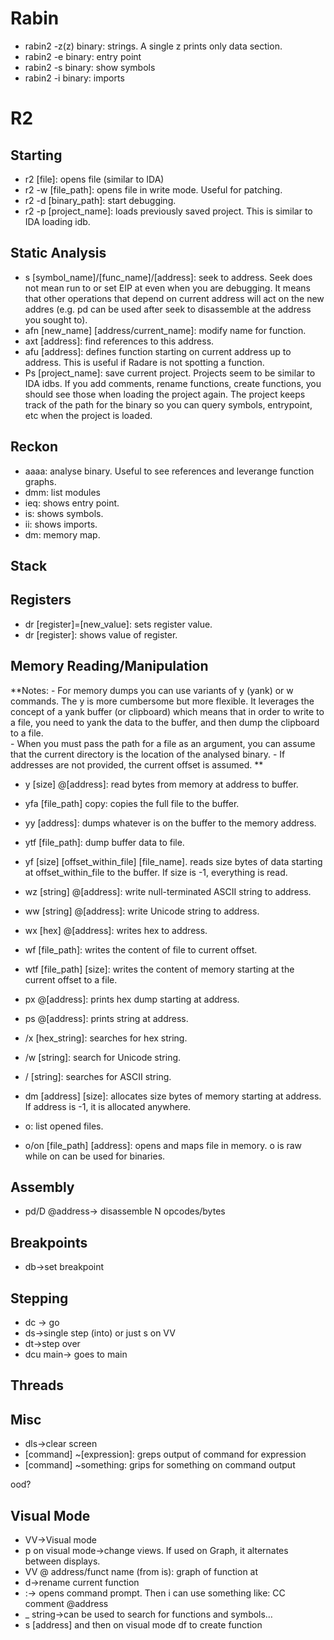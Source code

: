 # Rabin
* rabin2 -z(z) binary: strings. A single z prints only data section.
* rabin2 -e binary: entry point
* rabin2 -s binary: show symbols
* rabin2 -i binary: imports

# R2

## Starting
* r2 [file]: opens file (similar to IDA)
* r2 -w [file_path]: opens file in write mode. Useful for patching.
* r2 -d [binary_path]: start debugging.
* r2 -p [project_name]: loads previously saved project. This is similar to IDA loading idb.

## Static Analysis
* s [symbol_name]/[func_name]/[address]: seek to address. Seek does not mean run to or set EIP at even when you are debugging. It means that other operations that depend on current address will act on the new addres (e.g. pd can be used after seek to disassemble at the address you sought to).
* afn [new_name] [address/current_name]: modify name for function.
* axt [address]: find references to this address.
* afu [address]: defines function starting on current address up to address. This is useful if Radare is not spotting a function. 
* Ps [project_name]: save current project. Projects seem to be similar to IDA idbs. If you add comments, rename functions, create functions, you should see those when loading the project again. The project keeps track of the path for the binary so you can query symbols, entrypoint, etc when the project is loaded.


## Reckon
* aaaa: analyse binary. Useful to see references and leverange function graphs.
* dmm: list modules
* ieq: shows entry point.
* is: shows symbols.
* ii: shows imports.
* dm: memory map.

## Stack

## Registers
* dr [register]=[new_value]: sets register value.
* dr [register]: shows value of register.

## Memory Reading/Manipulation
**Notes: 
    - For memory dumps you can use variants of y (yank) or w commands. The y is more cumbersome but more flexible. It leverages the concept of a yank buffer (or clipboard) which means that in order to write to a file, you need to yank the data to the buffer, and then dump the clipboard to a file.  
    - When you must pass the path for a file as an argument, you can assume that the current directory is the location of the analysed binary. 
    - If addresses are not provided, the current offset is assumed.
**

* y [size] @[address]: read bytes from memory at address to buffer.
* yfa [file_path] copy: copies the full file to the buffer.
* yy [address]: dumps whatever is on the buffer to the memory address.
* ytf [file_path]: dump buffer data to file. 
* yf [size] [offset_within_file] [file_name]. reads size bytes of data starting at offset_within_file to the buffer. If size is -1, everything is read.

* wz [string] @[address]: write null-terminated ASCII string to address.
* ww [string] @[address]: write Unicode string to address.
* wx [hex] @[address]: writes hex to address.
* wf [file_path]: writes the content of file to current offset.
* wtf [file_path] [size]: writes the content of memory starting at the current offset to a file.

* px @[address]: prints hex dump starting at address.
* ps @[address]: prints string at address.

* /x [hex_string]: searches for hex string.
* /w [string]: search for Unicode string.
* / [string]: searches for ASCII string.

* dm [address] [size]: allocates size bytes of memory starting at address. If address is -1, it is allocated anywhere.

* o: list opened files.
* o/on [file_path] [address]: opens and maps file in memory. o is raw while on can be used for binaries. 


## Assembly
* pd/D @address-> disassemble N opcodes/bytes


## Breakpoints
* db->set breakpoint


## Stepping
* dc -> go
* ds->single step (into) or just s on VV
* dt->step over
* dcu main-> goes to main


## Threads

## Misc
* dls->clear screen
* [command] ~[expression]: greps output of command for expression
* [command] ~something: grips for something on command output

ood?


## Visual Mode
* VV->Visual mode
* p on visual mode->change views. If used on Graph, it alternates between displays. 
* VV @ address/funct name (from is): graph of function at
* d->rename current function
* :-> opens command prompt. Then i can use something like: CC comment @address
* _ string->can be used to search for functions and symbols…
* s [address] and then on visual mode df to create function










